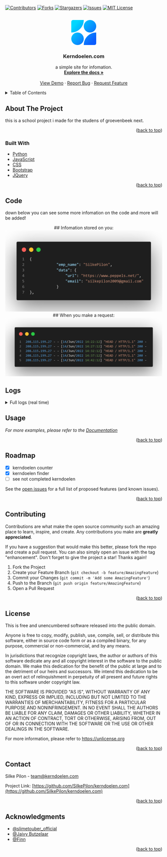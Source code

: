 <div id="top"></div>



<!-- PROJECT SHIELDS -->
[![Contributors][contributors-shield]][contributors-url]
[![Forks][forks-shield]][forks-url]
[![Stargazers][stars-shield]][stars-url]
[![Issues][issues-shield]][issues-url]
[![MIT License][license-shield]][license-url]



<!-- PROJECT LOGO -->
<br />
<div align="center">
  <a href="https://github.com/SilkePilon/kerndoelen.com/">
    <img src="https://github.com/SilkePilon/kerndoelen.com/blob/master/logo.png" alt="Logo" width="80" height="80">
  </a>

<h3 align="center">Kerndoelen.com</h3>

  <p align="center">
    a simple site for infomation.
    <br />
    <a href="https://github.com/SilkePilon/kerndoelen.com"><strong>Explore the docs »</strong></a>
    <br />
    <br />
    <a href="https://github.com/SilkePilon/kerndoelen.com">View Demo</a>
    ·
    <a href="https://github.com/SilkePilon/kerndoelen.com/issues">Report Bug</a>
    ·
    <a href="https://github.com/SilkePilon/kerndoelen.com/issues">Request Feature</a>
  </p>
</div>



<!-- TABLE OF CONTENTS -->
<details>
  <summary>Table of Contents</summary>
  <ol>
    <li>
      <a href="#about-the-project">About The Project</a>
      <ul>
        <li><a href="#built-with">Built With</a></li>
      </ul>
    </li>
    </li>
    <li><a href="#roadmap">Roadmap</a></li>
    <li><a href="#contributing">Contributing</a></li>
    <li><a href="#license">License</a></li>
    <li><a href="#contact">Contact</a></li>
    <li><a href="#acknowledgments">Acknowledgments</a></li>
  </ol>
</details>



<!-- ABOUT THE PROJECT -->
## About The Project



this is a school project i made for the studens of groevenbeek next.

<p align="right">(<a href="#top">back to top</a>)</p>



### Built With

* [Python](https://www.python.org/)
* [JavaScript](ttps://reactjs.org/)
* [CSS](https://vuejs.org)
* [Bootstrap](https://getbootstrap.com)
* [JQuery](https://jquery.com)

<p align="right">(<a href="#top">back to top</a>)</p>



<!-- GETTING STARTED -->
## Code

down below you can see some more infomation on the code and more will be added!


<div align="center">
  ## Infomation stored on you:
  <a href="https://github.com/SilkePilon/kerndoelen.com/">
    <img src="https://github.com/SilkePilon/kerndoelen.com/blob/master/datastored.png" alt="Logo">
  </a>
  ## When you make a request:
  <a href="https://github.com/SilkePilon/kerndoelen.com/">
    <img src="https://github.com/SilkePilon/kerndoelen.com/blob/master/dataonreq.png" alt="Logo">
  </a>
</div>

## Logs
<details>
	<summary>Full logs (real time)</summary>
	<br>


``` * Serving Flask app server (lazy loading)\n__  * Environment: production\n__    WARNING: This is a development server. Do not use it in a production deployment.\n__    Use a production WSGI server instead.\n__  * Debug mode: on\n__  * Running on i hide my ip (Press CTRL+C to quit)\n__  * Restarting with stat\n__  * Debugger is active!\n__  * Debugger PIN: 986-651-558\n__ 208.115.199.27 - - 15/Jun/2022 13:02:56 HEAD / HTTP/1.1 200 -\n__ 91.234.192.210 - - 15/Jun/2022 13:06:59 GET /account.exe HTTP/1.1 404 -\n__ 213.33.190.149 - - 15/Jun/2022 13:07:23 GET /met_https_reverse.exe HTTP/1.1 404 -\n__ 208.115.199.27 - - 15/Jun/2022 13:07:56 HEAD / HTTP/1.1 200 -\n__ 213.87.160.47 - - 15/Jun/2022 13:08:15 GET /xD.exe HTTP/1.1 404 -\n__ 31.121.55.210 - - 15/Jun/2022 13:09:52 GET /.env HTTP/1.1 404 -\n__ 31.121.55.210 - - 15/Jun/2022 13:09:53 POST / HTTP/1.1 405 -\n__ 31.121.55.210 - - 15/Jun/2022 13:09:53 code 400__ message Bad request syntax (0x%5B%5D=androxgh0st)\n__ 31.121.55.210 - - 15/Jun/2022 13:09:53 None / HTTP/0.9 HTTPStatus.BAD_REQUEST -\n__  * Detected change in /root/server/school/github.py__ reloading\n__ ip : 208.115.199.27\n__ ip : 91.234.192.210\n__ ip : 213.33.190.149\n__ ip : 208.115.199.27\n__ ip : 213.87.160.47\n__ ip : 31.121.55.210\n__ ip : 31.121.55.210\n__  * Restarting with stat\n__  * Debugger is active!\n__  * Debugger PIN: 986-651-558\n__  * Detected change in /root/server/school/github.py__ reloading\n__  * Restarting with stat\n__  * Debugger is active!\n__  * Debugger PIN: 986-651-558\n__  * Detected change in /root/server/school/github.py__ reloading\n__  * Restarting with stat\n__  * Debugger is active!\n__  * Debugger PIN: 986-651-558\n__ 208.115.199.27 - - 15/Jun/2022 13:12:56 HEAD / HTTP/1.1 200 -\n__  * Detected change in /root/server/school/github.py__ reloading\n__ ip : 208.115.199.27\n__  * Restarting with stat\n__  * Debugger is active!\n__  * Debugger PIN: 986-651-558\n__  * Detected change in /root/server/school/github.py__ reloading\n__  * Restarting with stat\n__  * Debugger is active!\n__  * Debugger PIN: 986-651-558\n__  * Detected change in /root/server/school/github.py__ reloading\n__  * Restarting with stat\n__  * Debugger is active!\n__  * Debugger PIN: 986-651-558\n__  * Detected change in /root/server/school/github.py__ reloading\n__  * Restarting with stat\n__  * Debugger is active!\n__  * Debugger PIN: 986-651-558\n__  * Detected change in /root/server/school/github.py__ reloading\n__  * Restarting with stat\n
```
</details>



<!-- USAGE EXAMPLES -->

## Usage


_For more examples, please refer to the [Documentation](https://kerndoelen.com)_

<p align="right">(<a href="#top">back to top</a>)</p>



<!-- ROADMAP -->
## Roadmap

- [x] kerndoelen counter
- [x] kerndoelen finder
- [ ] see not completed kerndoelen

See the [open issues](https://github.com/SilkePilon/kerndoelen.com/issues) for a full list of proposed features (and known issues).

<p align="right">(<a href="#top">back to top</a>)</p>



<!-- CONTRIBUTING -->
## Contributing

Contributions are what make the open source community such an amazing place to learn, inspire, and create. Any contributions you make are **greatly appreciated**.

If you have a suggestion that would make this better, please fork the repo and create a pull request. You can also simply open an issue with the tag "enhancement".
Don't forget to give the project a star! Thanks again!

1. Fork the Project
2. Create your Feature Branch (`git checkout -b feature/AmazingFeature`)
3. Commit your Changes (`git commit -m 'Add some AmazingFeature'`)
4. Push to the Branch (`git push origin feature/AmazingFeature`)
5. Open a Pull Request

<p align="right">(<a href="#top">back to top</a>)</p>



<!-- LICENSE -->
## License

This is free and unencumbered software released into the public domain.

Anyone is free to copy, modify, publish, use, compile, sell, or distribute this software, either in source code form or as a compiled binary, for any purpose, commercial or non-commercial, and by any means.

In jurisdictions that recognize copyright laws, the author or authors of this software dedicate any and all copyright interest in the software to the public domain. We make this dedication for the benefit of the public at large and to the detriment of our heirs and successors. We intend this dedication to be an overt act of relinquishment in perpetuity of all present and future rights to this software under copyright law.

THE SOFTWARE IS PROVIDED "AS IS", WITHOUT WARRANTY OF ANY KIND, EXPRESS OR IMPLIED, INCLUDING BUT NOT LIMITED TO THE WARRANTIES OF MERCHANTABILITY, FITNESS FOR A PARTICULAR PURPOSE AND NONINFRINGEMENT. IN NO EVENT SHALL THE AUTHORS BE LIABLE FOR ANY CLAIM, DAMAGES OR OTHER LIABILITY, WHETHER IN AN ACTION OF CONTRACT, TORT OR OTHERWISE, ARISING FROM, OUT OF OR IN CONNECTION WITH THE SOFTWARE OR THE USE OR OTHER DEALINGS IN THE SOFTWARE.

For more information, please refer to https://unlicense.org

<p align="right">(<a href="#top">back to top</a>)</p>



<!-- CONTACT -->
## Contact

Silke Pilon - team@kerndoelen.com

Project Link: [https://github.com/SilkePilon/kerndoelen.com](https://github.com/SilkePilon/kerndoelen.com)

<p align="right">(<a href="#top">back to top</a>)</p>



<!-- ACKNOWLEDGMENTS -->
## Acknowledgments

* [@slimetouber_official](https://www.tiktok.com/@slimetouber_official)
* [@Jaivy Butzelaar](https://www.tiktok.com/@j.b.astrophotography)
* [@Finn]()

<p align="right">(<a href="#top">back to top</a>)</p>



<!-- MARKDOWN LINKS & IMAGES -->
<!-- https://www.markdownguide.org/basic-syntax/#reference-style-links -->
[contributors-shield]: https://img.shields.io/github/contributors/SilkePilon/kerndoelen.com.svg?style=for-the-badge
[contributors-url]: https://github.com/SilkePilon/kerndoelen.com/graphs/contributors
[forks-shield]: https://img.shields.io/github/forks/SilkePilon/kerndoelen.com.svg?style=for-the-badge
[forks-url]: https://github.com/SilkePilon/kerndoelen.com/network/members
[stars-shield]: https://img.shields.io/github/stars/SilkePilon/kerndoelen.com.svg?style=for-the-badge
[stars-url]: https://github.com/SilkePilon/kerndoelen.com/stargazers
[issues-shield]: https://img.shields.io/github/issues/SilkePilon/kerndoelen.com.svg?style=for-the-badge
[issues-url]: https://github.com/SilkePilon/kerndoelen.com/issues
[license-shield]: https://img.shields.io/github/license/SilkePilon/kerndoelen.com.svg?style=for-the-badge
[license-url]: https://github.com/SilkePilon/kerndoelen.com/blob/master/LICENSE.md
[product-screenshot]: images/screenshot.png
<div id="top"></div>
